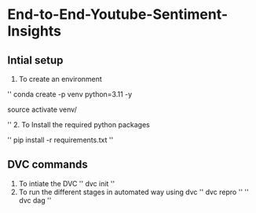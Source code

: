 # End-to-End-Youtube-Sentiment-Insights

## Intial setup

1. To create an environment

''
 conda create -p venv python=3.11 -y

 source activate venv/

''
2. To Install the required python packages

''
pip install -r requirements.txt
''

## DVC commands

1. To intiate the DVC
''
dvc init
''
2. To run the different stages in automated way using dvc
''
dvc repro 
''
''
dvc dag
''